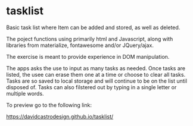 # tasklist

Basic task list where Item can be added and stored, as well as deleted.

The poject functions using primarily html and Javascript, along with libraries from materialize, fontawesome and/or JQuery/ajax.

The exercise is meant to provide experience in DOM manipulation.

The apps asks the use to input as many tasks as needed.
Once tasks are listed, the usee can erase them one at a time or choose to clear all tasks. Tasks are so saved to local storage and will continue to be on the list until disposed of. Tasks can also filstered out by typing in a single letter or multiple words.

To preview go to the following link:

https://davidcastrodesign.github.io/tasklist/
